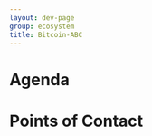 ```yaml
---
layout: dev-page
group: ecosystem
title: Bitcoin-ABC
---
```


Agenda
======

Points of Contact
=================

